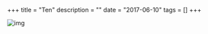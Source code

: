 +++
title = "Ten"
description = ""
date = "2017-06-10"
tags = []
+++

![img](/images/photos/40.jpg)

